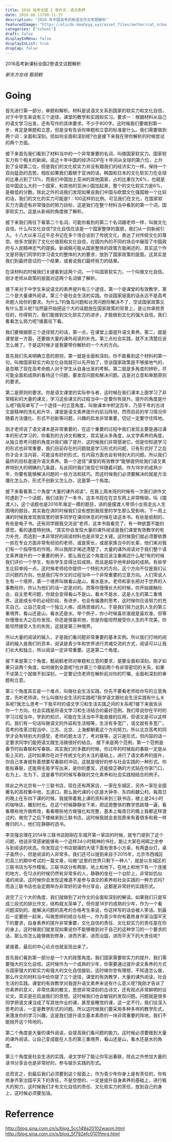 ```yaml
---
title: 2016 高考全国 2 卷作文：语文素养
date: 2016-08-11T08:11:37
description: "2016 年中国高考的新语文作文考题解析"
featuredImage: "https://alicdn.kmahyyg.xyz/asset_files/aether/cat_school.webp"
categories: ["school"]
draft: false
displayInMenu: false
displayInList: true
dropCap: false
---
```


2016高考新课标全国2卷语文试题解析

*新东方在线 甄丽鹤*

# Going

  首先进行第一部分，审题和解析。材料是说语文关系到国家的软实力和文化自信，对于中学生来说有三个途径，课堂的教学和实践和实习。要求一：根据材料从自己的语文学习出发，还有写作的具体要求。不少于800字。这时候我们要做到第一步，肯定是审题和立意，但是没有告诉你审题和立意的标准是什么。我们需要做到两个词：全面和深刻。但如何全面和深刻呢?也是接下来我在带你解析的时候尝试的两个方面。
  
  接下来首先我们看到了材料当中的一个非常重要的名词，叫做国家软实力。国家软实力有个相关的新闻，说近十年中国的经济GDP在十年间从全球的第六位，上升到了全球第二位，但是我们的文化软实力并没有跟我们的经济实力一样，保持一个双向猛劲的态势。相反如果我们着眼于亚洲的话，韩国和日本的文化软实力在全球的比重占到了13%，而我们中国加上亚洲的其他国家，占的比重仅为6%，也就是说中国这么大的一个国家，和其他的亚洲小国加起来，整个的文化软实力是6%，是极低的分数。除此之外的话我们发现如果说我们中国与欧盟文化强国做一个比较的话，我们的文化的实力可能是1：100这样的比例。可见我们在文化，在国家软实力方面还有非常强劲的努力目标，这是我们在整个材料当中看到的第一个词，国家软实力。这是从新闻的角度做了解析。
  
  接下来我们再往下看第二个名词，可能你看到的第二个名词跟老师一样，叫做文化自信。什么叫文化自信?文化自信应该是一个国家整体的面貌，我们从一则新闻引入。十八大以来习近平总书记在多个场合谈到了传统文化，表达了对传统文化的尊崇。他多次提到了文化价值观和文化自信，在国内外的不同的场合中展现了中国政府与人民精神志气的提振。新闻稿可能从国家整体的政策方面阐述的，其实这个作文是将我们同学的学习语文的整体的大的要求，放到了国家政策的层面。这其实是我们到最终尝试的一个结果，或者说我们最终努力的结果。
  
  在读材料的时候我们关键看到这两个词，一个叫国家软实力，一个叫做文化自信。刚才老师从政策的层面对这两个名词做了解析。
  
  接下来对于中学生来说语文的素养提升有三个途径，第一个是课堂的有效教学，第二个是大量课外阅读，第三个是社会生活的实践。你谈国家层面的话永远不是高考命题人给你的要求。为什么?钓鱼岛问题和台湾问题你解决不了，空谈国家政策又有什么意义呢?当然最开始把这个大的话题放在国家政策的背景上，是让你承担责任的，你得努力，我们能做到文化软实力的进步，才能做到文化的强大自信。我们看看怎么努力呢?接着往下看。
  
  我们要根据那三个途径努力的话，第一点，在课堂上面提升语文素养。第二，就是课堂是一方面，还要做大量的课外阅读的补充。第三点社会实践，就不太清楚应该怎么做了。于是这时候才是我要带你解析的一个大的方向。
  
  首先我们先来明确立意的原则，第一就是全面和深刻。你不能看到这个材料的第一句，叫做国家软实力和文化自信就可以先开始了，空谈国家政策是不够接地气的，是忽略了现在高考命题人对于学生从自身出发的考察。第二就是多角度的辨析，尽可能全面和成熟的看待这个问题，要发现问题和解决问题。这是对立意和审题原则的要求。
  
  第二是原则的要求。你是语文课堂的实际参与者，这时候在我们课本上面学习了非常精彩的大量的课文，学习这些课文的过程当中一定要你有提升。提升的角度是什么呢?我简单写了一个途径一的立意角度，叫做课本中积淀百年，乃至千年的古诗文是精神的洗礼和升华，课堂是语文素养提升的前沿阵地，然而目前的学习情况伴随着方法僵化、形式不创新等问题，兴趣的启发非常重要，切记一定要守住阵地。
  
  刚才老师说了语文课本是非常重要的，在这个重要的过程中我们发现主要是通过课本的形式学习的，你看到的古诗文和散文，其实是从多角度，从文学素养的角度，从独立思考问题的角度对我们做了提升，这时候我们非常感谢它。但是你知道学习的形式也非常重要，我们目前存在的问题就是学习形式的问题，只有形式好了之后你才会关注内容，可能没有好的形式，在内容方面也会有特别大的问题。所以我们最终的目标是提升语文素养。第一个途径“课堂的有效教学“能够提供给我们语文素养特别大的明确的几条路，与此同时我们发现它伴随着问题。作为18岁的成熟少年，你要有能够解决问题的一些方法和技巧。而这时候我们必须要解决的就是方法僵化怎么办，形式不创新又怎么办，这是第一个角度。
  
  接下来看看第二个角度“大量的课外阅读“。在我上周末班的时候有一次我们讲作文时遇到了一个话题，我们谈到了一本书，这本书现在在京东网上非常畅销，叫《摆渡人》。这个话题也是2016年海淀一模的题目，讲的是摆渡人带领小女孩走出人生困境的题目。其实我在讲的时候我们没有想到我班里的学生那么受影响，下一周上课的时候我发现我班里的很多同学在课间休息的时候在读这本书。有些是纸制的，有些是电子书。还有同学跟我交流说”老师，这本书我看完了，有一种欲罢不能的感觉，看的速度特别快。“其实你会发现大量的课外阅读是我们课堂有效教学的有力补充，而选到一本非常好的阅读材料也是非常之关键。这时候我们就必须要依靠一些在专业方面非常有经验的老师，或是家长，或是家族当中的长辈，他们来对我们有一个指导性的作用。所以我刚才阐述清楚了，大量的课外阅读对于我们整个语文素养提升的一个重要的例子，那么我在这个角度应该注重阐述什么呢?有的时候我们评价一个学生，有些学生显得比较成熟，而且是超乎他年龄段的成熟。有些学生比较单纯一点。这时候老师给你提供一个特别大的方向，这个方向不仅是我们认识问题的方向，也是我们写作文的过程当中一个非常重要的立意方向。人们常说人生有一个境界，第一个境界叫做看山是山，看水是水。老师和家长把对于世界的人事教给你，你认为他们的话一定是对的。而等你慢慢长大的时候，你开始接触社会，自主思考问题，你就会变得看山不是山，看水不是水，这是人生的第二重境界。这是成长中的必经阶段，有进步，也会有偏激的思考，这时候你应该努力的充实自己，让自己变成一个独立人格，成熟思维的人。于是我们努力达到人生的第三重境界，看山还是山，看水还是水。举个例子，你小时候喜欢谁就是喜欢谁，但等你慢慢长大之后你发现，你还是很喜欢他，但是你能坦然接受你人生的不完美，你能坦然接受人生的失败，这就是第三种境界。
  
  所以大量的阅读的输入，才是我们看问题非常重要的基本实例。所以我们打响的阅读的输入是我们的资本，阅读是青少年和世界进行灵魂交流的方式，阅读可以让我们长大和独立，所以阅读一定非常重要。这是第二个角度。
  
  接下来是第三个角度。甄丽鹤老师对审题和立意的要求，是要全面和深刻。刚才如果只谈两个角度，如何做到全面呢?也许第三个跟前两个有非常密切的关系，如果不谈第三个就做不到深刻，一定要记住老师在解析前对你的叮嘱，全面和深刻的审题和立意。
  
  第三个角度其实是一个难点，叫做社会生活实践。你先不要看老师给你写的立意角度，先听老师讲。什么叫做社会生活的实践呢?我学语文跟社会生活实践有什么关系呢?我怎么思考一下我平时的语文学习和生活实践之间的关系呢?接下来我告诉你一个方向。社会实践是将语文学习和生活结合的最好范例。我们常说你在平时的学习过程当中，学到的知识，可能在生活当中不能直接的应用，但语文是可以这样的。我们有一句话叫做语文的外延和生活相等，生活有多宽广，语文就有多宽广。高考的改革过程当中，江苏、北京、上海都朝着这个方向努力。所以北京高考的同学才会有特别大的感受，老师的题太活了，考对联等，这只是形式，但内容的话一定要求同学们能把语文跟生活做很好的结合。
  接下来是两个范例，第一个范例是春节时拟春联和写春联。其实我们的多数的时候，你过年的时候贴的春联一定是从街上买的，这时如果你在对于传统文化的关注的基础上，进行了语文素养的提升，你自己本身就有着想要写春联的冲动。这就是很好的参与社会实践的一种形式。你能拟春联，还能用毛笔字写出来，是你的墨宝，还能按正确的方式贴在你家门口，右为上，左为下。这是春节的时候写春联的文化素养和社会实践相结合的例子。
  
  除此之外北京有一个三联书店，现在还有两家店，一家在东城区，另外一家在全国著名的高校集中地，五道口。那么我代课的小区是大钟寺、东四和魏公村。每周日的晚上在东四下课的时候，我就带着我上课的资料来到三联书店，楼上是24小时的咖啡店，雕刻时光。在这个时候静静坐下来，把这周整体的教学思路理一遍，看看哪些地方做修改，看看哪些地方做强化和完整，基本上每周日的晚上我都这样渡过的。做完了之后下楼梯来到三联书店，这时候我就会发现原来有着很多和我一样晚归的人，他们在静静的选书。
  
  李克强总理在2014年三联书店刚刚在东城开第一家店的时候，就专门提到了这个问题，他说非常感谢能够有一个这样24小时精神的书社，能让大家在闲暇之余参与到阅读的状态。你发现这个书店玻璃的大墙下面有很多小方桌，有两盏台灯，桌子虽然小，但是阅读的人非常多。我们还可以提到来自于2015年，北京市西城区的高三的期中考试的一篇文章，叫做“这里的世界只剩下一种人”，就是以东城区的三联书店为写作模板。三联书店分有两层，地上和地下。在地上和地下有一个连接的地方，在12点的时候仍然有非常多的人，静静的坐在一个台阶上，非常如饥似渴的阅读。这时候你会发现这难道不是参与语文的素养和社会实践的一种方式吗?而且三联书店也会定期举办非常好的读书分享会，这都是非常好的实践形式。
  
  说完了三个大的角度，我们就做到了对作文的全面和深刻的解读。如果我们只是写成三段式的排比作文，结构就太简单了。但你是18岁的成熟的少年，作为一个看问题深刻的，能解决问题的高考的合格考生来说，你这样写的话会被人笑话。到最后一定要统一起来，叫做思辨的结合与统一。作为青少年你有着修身齐家治国平天下的要求，自身素养的提升非常重要，文化自信的责任、文化软实力的责任是在你的身上。这时候我们就发现如果说你不能够做到对于自己的这种学习的一个要求的话，那么你怎么能够做到修身，进而齐家，进而治国，进而平天下的大责任呢?
  
  紧接着，最后的中心论点也就呈现出来了。
  
  首先我们看到第一部分是一个大的政策角度。我们国家需要软实力的提升，我们需要强大的文化自信。这时候作为一个成熟的少年，你需要通过提升语文素养的方式与国家强大的软实力和强大的文化自信接轨，这时候你空有理想，不知道怎么做，那么作文的材料当中给你提了三个途径，课堂的有效教学，大量的课外阅读，社会生活的实践。课堂的有效教学对我提升语文素养来说有什么意义呢?我刚才告诉了你素养的意义，非常优美的散文，思想非常深刻的古诗文，还有观点非常鲜明的议论文，其实是在启迪我们的思想。这时候我们也会敏锐的发现问题。问题就是很多同学把语文课当成了写其他作业的课，甚至是睡觉的课，这一定不行。我们往深入思考的话，一定是教学形式的问题。所以这时候我们要采用多种多样的教学形式，来激发你的学习兴趣，这是我们提升语文基本素质的一块非常重要的阵地，我们不能抛开这个阵地的。
  
  第二个角度是大量的课外阅读，会提高我们看问题的能力。这时候必须要做到大量的课外阅读，让自己变成能在人生的第三重境界，看山还是山，看水还是水的角度。
  
  第三个角度是社会生活的实践，语文学好了能让你写出春联，除此之外参加大量的读书分享会也是非常好的，参与娱乐实践的形式。
  
  总而言之，到最后我们必须要到这个层面上，作为青少年你身上是有责任的，你有修身齐家治国平天下的责任，不是空想的，一定是提升自身素养的基础上，进行极大的努力，这时候我们才有文化自信的责任、文化软实力的责任，放到自己的身上，这时候必须要加油。
  
# Referrence

http://blog.sina.com.cn/s/blog_5cc149a20102waom.html
http://blog.sina.com.cn/s/blog_5f792efc0101fmrg.html
